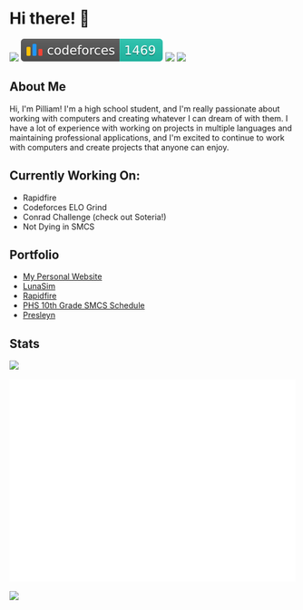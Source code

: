 # Hi there! :wave:
![](https://img.shields.io/badge/he/him-0099FF)
![](https://raw.githubusercontent.com/smartynotchy/cf-stats/main/output/rating.svg)
![](https://img.shields.io/github/followers/smartynotchy?color=blue&logo=github)
![](https://komarev.com/ghpvc/?username=smartynotchy)

## About Me
Hi, I'm Pilliam! I'm a high school student, and I'm really passionate about working with computers and creating whatever I can dream of with them. I have a lot of experience with working on projects in multiple languages and maintaining professional applications, and I'm excited to continue to work with computers and create projects that anyone can enjoy.

## Currently Working On:
- Rapidfire
- Codeforces ELO Grind
- Conrad Challenge (check out Soteria!)
- Not Dying in SMCS

## Portfolio
- [My Personal Website](https://smartynotchy.github.io)
- [LunaSim](http://lunasim-karthik.s3-website.us-east-2.amazonaws.com/landing/homePage.html)
- [Rapidfire](https://smartynotchy.github.io/Rapidfire/)
- [PHS 10th Grade SMCS Schedule](https://smartynotchy.github.io/PHS-10th-SMCS-Blocking/)
- [Presleyn](https://github.com/SmartyNotchy/Presleyn/releases/)

## Stats
![](https://github-readme-stats.vercel.app/api?username=smartynotchy&layout=compact&theme=dark&rank_icon=github&ring_color=33cc33)

![](https://raw.githubusercontent.com/smartynotchy/cf-stats/main/output/light_card.svg#gh-dark-mode-only)

![](https://github-readme-stats.vercel.app/api/top-langs/?username=smartynotchy&layout=compact&theme=dark)

